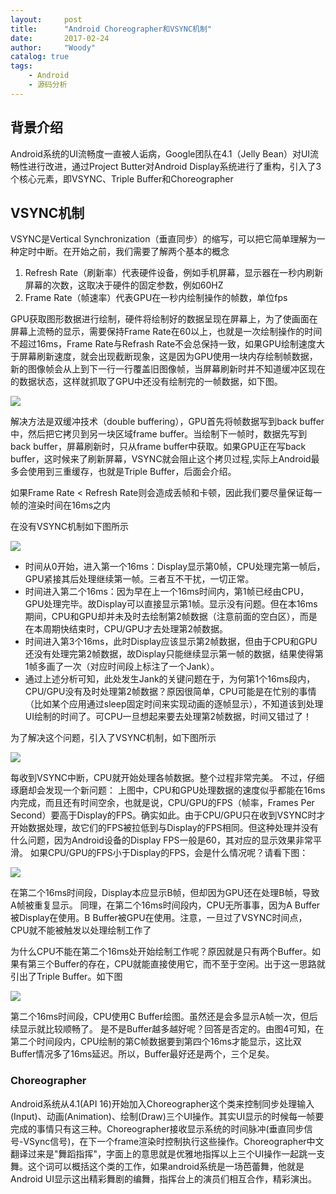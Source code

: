 ```yaml
---
layout:     post
title:      "Android Choreographer和VSYNC机制"
date:       2017-02-24
author:     "Woody"
catalog: true
tags:
    - Android
    - 源码分析
---
```


## 背景介绍

Android系统的UI流畅度一直被人诟病，Google团队在4.1（Jelly Bean）对UI流畅性进行改进，通过Project Butter对Android Display系统进行了重构，引入了3个核心元素，即VSYNC、Triple Buffer和Choreographer

## VSYNC机制

VSYNC是Vertical Synchronization（垂直同步）的缩写，可以把它简单理解为一种定时中断。在开始之前，我们需要了解两个基本的概念

1. Refresh Rate（刷新率）代表硬件设备，例如手机屏幕，显示器在一秒内刷新屏幕的次数，这取决于硬件的固定参数，例如60HZ
2. Frame Rate（帧速率）代表GPU在一秒内绘制操作的帧数，单位fps

GPU获取图形数据进行绘制，硬件将绘制好的数据呈现在屏幕上，为了使画面在屏幕上流畅的显示，需要保持Frame Rate在60以上，也就是一次绘制操作的时间不超过16ms，Frame Rate与Refrash Rate不会总保持一致，如果GPU绘制速度大于屏幕刷新速度，就会出现截断现象，这是因为GPU使用一块内存绘制帧数据，新的图像帧会从上到下一行一行覆盖旧图像帧，当屏幕刷新时并不知道缓冲区现在的数据状态，这样就抓取了GPU中还没有绘制完的一帧数据，如下图。

![](http://7xtfm0.com1.z0.glb.clouddn.com/20150411195154316)

解决方法是双缓冲技术（double buffering），GPU首先将帧数据写到back buffer中，然后把它拷贝到另一块区域frame buffer。当绘制下一帧时，数据先写到back buffer，屏幕刷新时，只从frame buffer中获取。如果GPU正在写back buffer，这时候来了刷新屏幕，VSYNC就会阻止这个拷贝过程,实际上Android最多会使用到三重缓存，也就是Triple Buffer，后面会介绍。

如果Frame Rate < Refresh Rate则会造成丢帧和卡顿，因此我们要尽量保证每一帧的渲染时间在16ms之内

在没有VSYNC机制如下图所示

![](http://7xtfm0.com1.z0.glb.clouddn.com/1354956012_2098.png)

 - 时间从0开始，进入第一个16ms：Display显示第0帧，CPU处理完第一帧后，GPU紧接其后处理继续第一帧。三者互不干扰，一切正常。
 - 时间进入第二个16ms：因为早在上一个16ms时间内，第1帧已经由CPU，GPU处理完毕。故Display可以直接显示第1帧。显示没有问题。但在本16ms期间，CPU和GPU却并未及时去绘制第2帧数据（注意前面的空白区），而是在本周期快结束时，CPU/GPU才去处理第2帧数据。
- 时间进入第3个16ms，此时Display应该显示第2帧数据，但由于CPU和GPU还没有处理完第2帧数据，故Display只能继续显示第一帧的数据，结果使得第1帧多画了一次（对应时间段上标注了一个Jank）。
- 通过上述分析可知，此处发生Jank的关键问题在于，为何第1个16ms段内，CPU/GPU没有及时处理第2帧数据？原因很简单，CPU可能是在忙别的事情（比如某个应用通过sleep固定时间来实现动画的逐帧显示），不知道该到处理UI绘制的时间了。可CPU一旦想起来要去处理第2帧数据，时间又错过了！

为了解决这个问题，引入了VSYNC机制，如下图所示

![](http://7xtfm0.com1.z0.glb.clouddn.com/vsync.png)

每收到VSYNC中断，CPU就开始处理各帧数据。整个过程非常完美。
不过，仔细琢磨却会发现一个新问题： 上图中，CPU和GPU处理数据的速度似乎都能在16ms内完成，而且还有时间空余，也就是说，CPU/GPU的FPS（帧率，Frames Per Second）要高于Display的FPS。确实如此。由于CPU/GPU只在收到VSYNC时才开始数据处理，故它们的FPS被拉低到与Display的FPS相同。但这种处理并没有什么问题，因为Android设备的Display FPS一般是60，其对应的显示效果非常平滑。
如果CPU/GPU的FPS小于Display的FPS，会是什么情况呢？请看下图：

![](http://7xtfm0.com1.z0.glb.clouddn.com/jank.png)

在第二个16ms时间段，Display本应显示B帧，但却因为GPU还在处理B帧，导致A帧被重复显示。
同理，在第二个16ms时间段内，CPU无所事事，因为A Buffer被Display在使用。B Buffer被GPU在使用。注意，一旦过了VSYNC时间点，CPU就不能被触发以处理绘制工作了

为什么CPU不能在第二个16ms处开始绘制工作呢？原因就是只有两个Buffer。如果有第三个Buffer的存在，CPU就能直接使用它，而不至于空闲。出于这一思路就引出了Triple Buffer。如下图

![](http://7xtfm0.com1.z0.glb.clouddn.com/triple.png)

第二个16ms时间段，CPU使用C Buffer绘图。虽然还是会多显示A帧一次，但后续显示就比较顺畅了。
是不是Buffer越多越好呢？回答是否定的。由图4可知，在第二个时间段内，CPU绘制的第C帧数据要到第四个16ms才能显示，这比双Buffer情况多了16ms延迟。所以，Buffer最好还是两个，三个足矣。

### Choreographer

Android系统从4.1(API 16)开始加入Choreographer这个类来控制同步处理输入(Input)、动画(Animation)、绘制(Draw)三个UI操作。其实UI显示的时候每一帧要完成的事情只有这三种。Choreographer接收显示系统的时间脉冲(垂直同步信号-VSync信号)，在下一个frame渲染时控制执行这些操作。Choreographer中文翻译过来是"舞蹈指挥"，字面上的意思就是优雅地指挥以上三个UI操作一起跳一支舞。这个词可以概括这个类的工作，如果android系统是一场芭蕾舞，他就是Android UI显示这出精彩舞剧的编舞，指挥台上的演员们相互合作，精彩演出。







